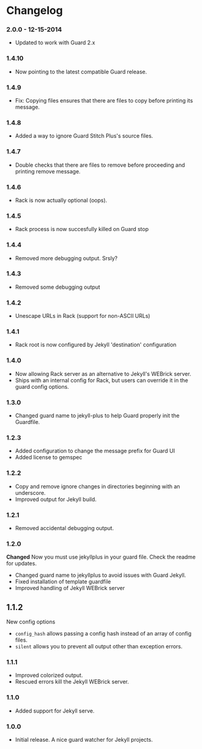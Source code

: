 # Changelog

### 2.0.0 - 12-15-2014

- Updated to work with Guard 2.x

### 1.4.10

- Now pointing to the latest compatible Guard release.

### 1.4.9

- Fix: Copying files ensures that there are files to copy before printing its message.

### 1.4.8

- Added a way to ignore Guard Stitch Plus's source files.

### 1.4.7

- Double checks that there are files to remove before proceeding and printing remove message.

### 1.4.6

- Rack is now actually optional (oops).

### 1.4.5

- Rack process is now succesfully killed on Guard stop

### 1.4.4

- Removed more debugging output. Srsly?

### 1.4.3

- Removed some debugging output

### 1.4.2

- Unescape URLs in Rack (support for non-ASCII URLs)

### 1.4.1

- Rack root is now configured by Jekyll 'destination' configuration

### 1.4.0

- Now allowing Rack server as an alternative to Jekyll's WEBrick server.
- Ships with an internal config for Rack, but users can override it in the guard config options.

### 1.3.0

- Changed guard name to jekyll-plus to help Guard properly init the Guardfile.

### 1.2.3

- Added configuration to change the message prefix for Guard UI 
- Added license to gemspec

### 1.2.2

- Copy and remove ignore changes in directories beginning with an underscore.
- Improved output for Jekyll build.

### 1.2.1

- Removed accidental debugging output.

### 1.2.0

**Changed** Now you must use jekyllplus in your guard file. Check the readme for updates.

- Changed guard name to jekyllplus to avoid issues with Guard Jekyll.
- Fixed installation of template guardfile
- Improved handling of Jekyll WEBrick server

## 1.1.2

New config options

- `config_hash` allows passing a config hash instead of an array of config files.
- `silent` allows you to prevent all output other than exception errors.

### 1.1.1
- Improved colorized output.
- Rescued errors kill the Jekyll WEBrick server.

### 1.1.0
- Added support for Jekyll serve.

### 1.0.0
- Initial release. A nice guard watcher for Jekyll projects.

